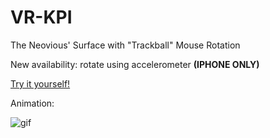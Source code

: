 # VR-KPI

The Neovious' Surface with "Trackball" Mouse Rotation

New availability: rotate using accelerometer **(IPHONE ONLY)**

[Try it yourself!](https://mholovakin.github.io/VR-KPI/)

Animation:

![gif](https://github.com/mholovakin/VR-KPI/blob/PA2/images/IMG_0730.gif)
